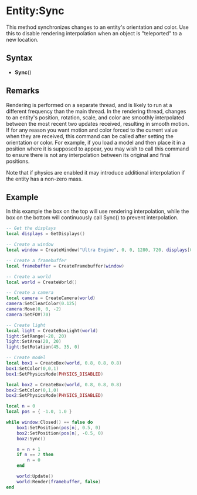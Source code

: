 # Entity:Sync

This method synchronizes changes to an entity's orientation and color. Use this to disable rendering interpolation when an object is "teleported" to a new location.

## Syntax

- **Sync**()

## Remarks

Rendering is performed on a separate thread, and is likely to run at a different frequency than the main thread. In the rendering thread, changes to an entity's position, rotation, scale, and color are smoothly interpolated between the most recent two updates received, resulting in smooth motion. If for any reason you want motion and color forced to the current value when they are received, this command can be called after setting the orientation or color. For example, if you load a model and then place it in a position where it is supposed to appear, you may wish to call this command to ensure there is not any interpolation between its original and final positions.

Note that if physics are enabled it may introduce additional interpolation if the entity has a non-zero mass.

## Example

In this example the box on the top will use rendering interpolation, while the box on the bottom will continuously call Sync() to prevent interpolation.

```lua
-- Get the displays
local displays = GetDisplays()

-- Create a window
local window = CreateWindow("Ultra Engine", 0, 0, 1280, 720, displays[0])

-- Create a framebuffer
local framebuffer = CreateFramebuffer(window)

-- Create a world
local world = CreateWorld()

-- Create a camera
local camera = CreateCamera(world)
camera:SetClearColor(0.125)
camera:Move(0, 0, -2)
camera:SetFOV(70)

-- Create light
local light = CreateBoxLight(world)
light:SetRange(-20, 20)
light:SetArea(20, 20)
light:SetRotation(45, 35, 0)

-- Create model
local box1 = CreateBox(world, 0.8, 0.8, 0.8)
box1:SetColor(0,0,1)
box1:SetPhysicsMode(PHYSICS_DISABLED)

local box2 = CreateBox(world, 0.8, 0.8, 0.8)
box2:SetColor(0,1,0)
box2:SetPhysicsMode(PHYSICS_DISABLED)

local n = 0
local pos = { -1.0, 1.0 }

while window:Closed() == false do
    box1:SetPosition(pos[n], 0.5, 0)
    box2:SetPosition(pos[n], -0.5, 0)
    box2:Sync()

    n = n + 1
    if n == 2 then
        n = 0
    end

    world:Update()
    world:Render(framebuffer, false)
end
```